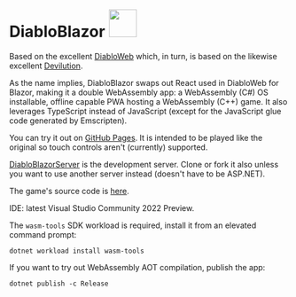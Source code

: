# DiabloBlazor <img src="https://devblogs.microsoft.com/aspnet/wp-content/uploads/sites/16/2019/04/BrandBlazor_nohalo_1000x.png" width="50" height="50" />

Based on the excellent [DiabloWeb](https://github.com/d07RiV/diabloweb) which, in turn, is based on the likewise excellent [Devilution](https://github.com/diasurgical/devilution).

As the name implies, DiabloBlazor swaps out React used in DiabloWeb for Blazor, making it a double WebAssembly app: a WebAssembly (C#) OS installable, offline capable PWA hosting a WebAssembly (C++) game. It also leverages TypeScript instead of JavaScript (except for the JavaScript glue code generated by Emscripten).

You can try it out on [GitHub Pages](https://n-stefan.github.io/diabloblazor). It is intended to be played like the original so touch controls aren't (currently) supported.

[DiabloBlazorServer](https://github.com/n-stefan/diabloblazorserver) is the development server. Clone or fork it also unless you want to use another server instead (doesn't have to be ASP.NET).

The game's source code is [here](https://github.com/n-stefan/devilution).

IDE: latest Visual Studio Community 2022 Preview.

The `wasm-tools` SDK workload is required, install it from an elevated command prompt:

`dotnet workload install wasm-tools`

If you want to try out WebAssembly AOT compilation, publish the app:

`dotnet publish -c Release`
